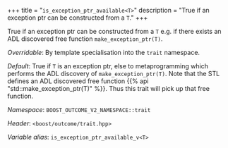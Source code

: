+++
title = "`is_exception_ptr_available<T>`"
description = "True if an exception ptr can be constructed from a `T`."
+++

True if an exception ptr can be constructed from a `T` e.g. if there exists an ADL discovered free function `make_exception_ptr(T)`.

*Overridable*: By template specialisation into the `trait` namespace.

*Default*: True if `T` is an exception ptr, else to metaprogramming which performs the ADL discovery of `make_exception_ptr(T)`. Note that the STL defines an ADL discovered free function {{% api "std::make_exception_ptr(T)" %}}. Thus this trait will pick up that free function.

*Namespace*: `BOOST_OUTCOME_V2_NAMESPACE::trait`

*Header*: `<boost/outcome/trait.hpp>`

*Variable alias*: `is_exception_ptr_available_v<T>`
